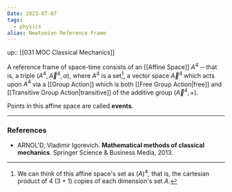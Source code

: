 ```yaml
---
Date: 2023-07-07
tags:
  - physics
alias: Newtonian Reference Frame
---
```

up:: [[031 MOC Classical Mechanics]]

A reference frame of space-time consists of an [[Affine Space]] $A^4$ ─ that is, a triple $(A^4, \vec{A}^4, \alpha)$, where $A^4$ is a set[^1], a vector space $\vec{A}^4$ which acts upon $A^4$ via a [[Group Action]] which is both [[Free Group Action|free]] and [[Transitive Group Action|transitive]] of the additive group $(\vec{A}^4, +)$.

Points in this affine space are called **events**.

---
### References
- ARNOL'D, Vladimir Igorevich. **Mathematical methods of classical mechanics**. Springer Science & Business Media, 2013.

[^1]: We can think of this affine space's set as $(A)^4$, that is, the cartesian product of $4$ ($3+1$) copies of each dimension's set $A$.